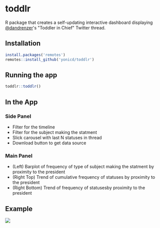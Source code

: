 # toddlr

R package that creates a self-updating interactive dashboard displaying [@dandrenzer](https://twitter.com/dandrezner)'s "Toddler in Chief" Twitter thread.

## Installation

```r
install.packages('remotes')
remotes::install_github('yonicd/toddlr')
```

## Running the app

```r
toddlr::toddlr()
```

## In the App

### Side Panel

   - Filter for the timeline
   - Filter for the subject making the statment
   - Slick carousel with last N statuses in thread
   - Download button to get data source
   
### Main Panel

  - (Left) Barplot of frequency of type of subject making the statment by proximity to the president
  - (Right Top) Trend of cumulative frequency of statuses by proximity to the president
  - (Right Bottom) Trend of frequency of statusesby proximity to the president

## Example

![](https://github.com/yonicd/toddlr/blob/gif/toddlr.gif?raw=true)